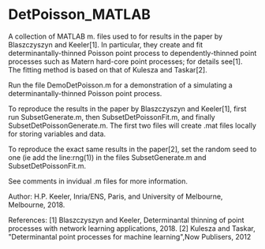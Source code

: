 # DetPoisson_MATLAB

A collection of MATLAB m. files used to for results in the paper  by Blaszczyszyn and Keeler[1]. In particular, they create and fit determinantally-thinned Poisson point process to dependently-thinned point processes such as Matern hard-core point processes; for details see[1]. The fitting method is based on that of Kulesza and Taskar[2].

Run the file DemoDetPoisson.m for a demonstration of a simulating a determinantally-thinned Poisson point process.

To reproduce the results in the paper by Blaszczyszyn and Keeler[1], first run SubsetGenerate.m, then SubsetDetPoissonFit.m, and finally SubsetDetPoissonGenerate.m. The first two files will create .mat files locally for storing variables and data. 

To reproduce the exact same results in the paper[2], set the random seed to one (ie add the line:rng(1)) in the files SubsetGenerate.m and SubsetDetPoissonFit.m. 

See comments in invidual .m files for more information. 

Author: H.P. Keeler, Inria/ENS, Paris, and University of Melbourne,
Melbourne, 2018.

References:
[1] Blaszczyszyn and Keeler, Determinantal thinning of point processes
with network learning applications, 2018.
[2] Kulesza and Taskar, "Determinantal point processes for machine learning",Now Publisers, 2012
